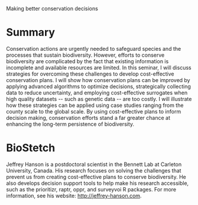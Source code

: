 Making better conservation decisions

# Summary

Conservation actions are urgently needed to safeguard species and the processes that sustain biodiversity. However, efforts to conserve biodiversity are complicated by the fact that existing information is incomplete and available resources are limited. In this seminar, I will discuss strategies for overcoming these challenges to develop cost-effective conservation plans. I will show how conservation plans can be improved by applying advanced algorithms to optimize decisions, strategically collecting data to reduce uncertainty, and employing cost-effective surrogates when high quality datasets -- such as genetic data -- are too costly. I will illustrate how these strategies can be applied using case studies ranging from the county scale to the global scale. By using cost-effective plans to inform decision making, conservation efforts stand a far greater chance at enhancing the long-term persistence of biodiversity.

# BioStetch

Jeffrey Hanson is a postdoctoral scientist in the Bennett Lab at Carleton University, Canada. His research focuses on solving the challenges that prevent us from creating cost-effective plans to conserve biodiversity. He also develops decision support tools to help make his research accessible, such as the prioritizr, raptr, oppr, and surveyvoi R packages. For more information, see his website: http://jeffrey-hanson.com.
